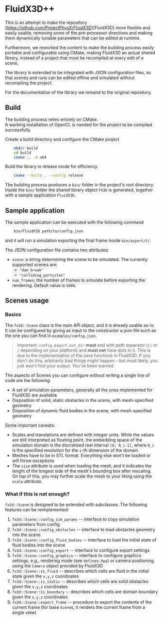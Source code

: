 # FluidX3D++
This is an attempt to make the repository (https://github.com/ProjectPhysX/FluidX3D)[FluidX3D] more flexible and
easily usable, removing some of the pre-processor directives and making them dynamically tunable parameters that
can be edited at runtime.  

Furthermore, we reworked the content to make the building process easily portable and configurable using CMake,
making FluidX3D an actual shared library, instead of a project that must be recompiled at every edit of a scene.  

The library is extended to be integrated with JSON configuration files, so that scenes and runs can be edited
offline and simulated without recompiling the project.  

For the documentation of the library we remand to the original repository.


## Build
The building process relies entirely on CMake.  
A working installation of OpenCL is needed for the project to be compiled successfully.  

Create a build directory and configure the CMake project
```sh
    mkdir build
    cd build
    cmake .. -A x64
```

Build the library in release mode for efficiency.
```sh
    cmake --build . --config release
```

The building process produces a `bin/` folder in the project's root directory. Inside the `bin/` folder the shared
library object `FX3D` is generated, together with a sample application `FluidX3D`.


## Sample application
The sample application can be executed with the following command
```sh
    bin/FluidX3D path/to/config.json
```
and it will run a simulation exporting the final frame inside `bin/export/t/`.  

The JSON configuration file contains two attributes:
 - `scene`: a string determining the scene to be simulated. The currently supported scenes are:
   - `"dam_break"`
   - `"colliding_particles"`
 - `num_frames`: the number of frames to simulate before exporting the rendering. Default value is `5000`.


## Scenes usage

### Basics
The `fx3d::Scene` class is the main API object, and it is already usable as-is. 
It can be configured by giving as input to the constructor a json file such as the one you can find in `examples/config.json`. 

> Important: `config.export.out_dir` **must** end with path separator (`\\` or `/` depending on your platform) and **must not** have dots in it. This is due to the implementation of the save functions in FluidX3D. If you don't do this, arbitrarily bad things might happen - but most likely, you just won't find your output. You've been warned

The aspects of Scenes you can configure without writing a single line of code are the following:
* A set of simulation parameters, generally all the ones implemented for FluidX3D are available
* Disposition of solid, static obstacles in the scene, with mesh-specified geometry
* Disposition of dynamic fluid bodies in the scene, with mesh-specified geometry

Some important caveats: 
* Scales and translations are defined with integer units. While the values are still interpreted as floating point, the embedding space of the simulation domain is the discretized real interval `[0; N_i-1]`, where `N_i` is the specified resolution for the `i`-th dimension of the domain
* Meshes have to be in STL format. Everything else won't be loaded or will throw exceptions
* The `size` attribute is used when loading the mesh, and it indicates the lenght of the longest side of the mesh's bounding box after rescaling. On top of this, you may further scale the mesh to your liking using the `scale` attribute.

### What if this is not enough?

`fx3d::Scene` is designed to be extended with subclasses. The following features can be reimplemented:
1. `fx3d::Scene::config_sim_params` -- interface to copy simulation parameters from config
2. `fx3d::Scene::config_obstacles` -- interface to load obstacles geometry into the scene
3. `fx3d::Scene::config_fluid_bodies` -- interface to load the initial state of fluid bodies into the scene
4. `fx3d::Scene::config_export` -- interface to configure export settings
5. `fx3d::Scene::config_graphics` -- interface to configure graphics settings, e.g., rendering mode (see `defines.hpp`) or camera positioning using the `Camera` object provided by FluidX3D
6. `fx3d::Scene::is_fluid` -- describes which cells are fluid in the initial state given the `x,y,z` coordinates
7. `fx3d::Scene::is_static` -- describes which cells are solid obstacles given the `x,y,z` coordinates
8. `fx3d::Scene::is_boundary` -- describes which cells are domain boundary given the `x,y,z` coordinates
8. `fx3d::Scene::export_frame` -- procedure to export the contents of the current frame (for base `Scene`s, it renders the current frame from a single view)